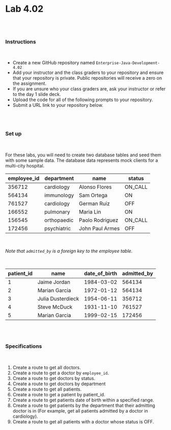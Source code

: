 # Lab 4.02

<br><br>

### Instructions

<br>

- Create a new GitHub repository named `Enterprise-Java-Development-4.02`
- Add your instructor and the class graders to your repository and ensure that your repository is private. Public repositories will receive a zero on the assignment.
- If you are unsure who your class graders are, ask your instructor or refer to the day 1 slide deck.
- Upload the code for all of the following prompts to your repository.
- Submit a URL link to your repository below.

<br><br>

### Set up

<br>

For these labs, you will need to create two database tables and seed them with some sample data. The database data represents mock clients for a multi-city hospital.

| employee_id | department  | name            | status  |
| ----------- | ----------- | --------------- | ------- |
| 356712      | cardiology  | Alonso Flores   | ON_CALL |
| 564134      | immunology  | Sam Ortega      | ON      |
| 761527      | cardiology  | German Ruiz     | OFF     |
| 166552      | pulmonary   | Maria Lin       | ON      |
| 156545      | orthopaedic | Paolo Rodriguez | ON_CALL |
| 172456      | psychiatric | John Paul Armes | OFF     |

<br>

_Note that `admitted_by` is a foreign key to the employee table._

<br>

| patient_id | name              | date_of_birth | admitted_by |
| ---------- | ----------------- | ------------- | ----------- |
| 1          | Jaime Jordan      | 1984-03-02    | 564134      |
| 2          | Marian Garcia     | 1972-01-12    | 564134      |
| 3          | Julia Dusterdieck | 1954-06-11    | 356712      |
| 4          | Steve McDuck      | 1931-11-10    | 761527      |
| 5          | Marian Garcia     | 1999-02-15    | 172456      |

<br><br>

### Specifications

<br>

1. Create a route to get all doctors.
2. Create a route to get a doctor by `employee_id`.
3. Create a route to get doctors by status.
4. Create a route to get doctors by department
5. Create a route to get all patients.
6. Create a route to get a patient by patient_id.
7. Create a route to get patients date of birth within a specified range.
6.  Create a route to get patients by the department that their admitting doctor is in (For example, get all patients admitted by a doctor in cardiology).
7.  Create a route to get all patients with a doctor whose status is OFF.

